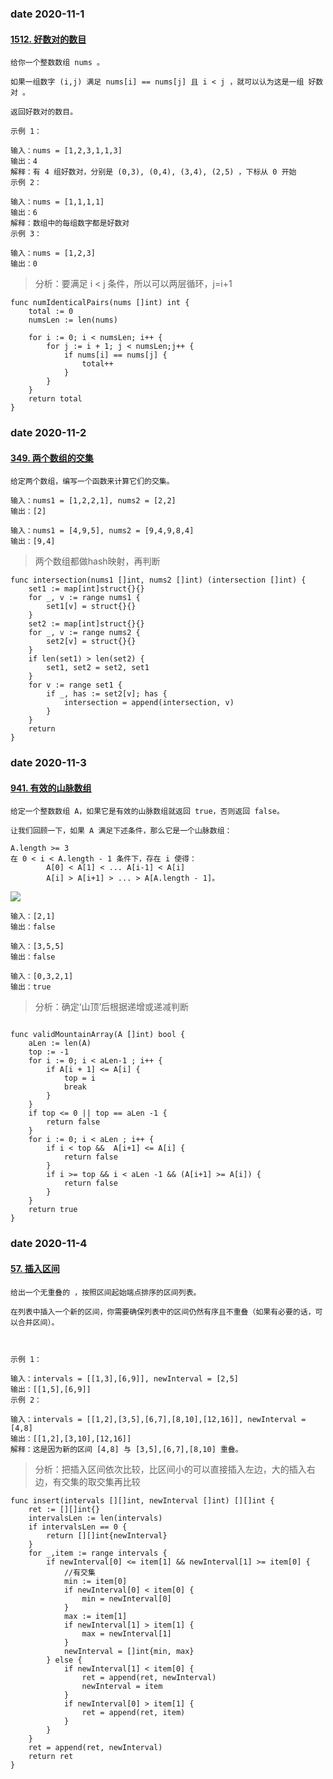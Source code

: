 ### date 2020-11-1
#### [1512. 好数对的数目](https://leetcode-cn.com/problems/number-of-good-pairs/)

```
给你一个整数数组 nums 。

如果一组数字 (i,j) 满足 nums[i] == nums[j] 且 i < j ，就可以认为这是一组 好数对 。

返回好数对的数目。

```
```
示例 1：

输入：nums = [1,2,3,1,1,3]
输出：4
解释：有 4 组好数对，分别是 (0,3), (0,4), (3,4), (2,5) ，下标从 0 开始
示例 2：

输入：nums = [1,1,1,1]
输出：6
解释：数组中的每组数字都是好数对
示例 3：

输入：nums = [1,2,3]
输出：0
```

> 分析：要满足 i < j 条件，所以可以两层循环，j=i+1

```Golang
func numIdenticalPairs(nums []int) int {
    total := 0
    numsLen := len(nums)

    for i := 0; i < numsLen; i++ {
        for j := i + 1; j < numsLen;j++ {
            if nums[i] == nums[j] {
                total++
            }
        }
    }
    return total
}
```


### date 2020-11-2
#### [349. 两个数组的交集](https://leetcode-cn.com/problems/intersection-of-two-arrays/)

```
给定两个数组，编写一个函数来计算它们的交集。

输入：nums1 = [1,2,2,1], nums2 = [2,2]
输出：[2]

输入：nums1 = [4,9,5], nums2 = [9,4,9,8,4]
输出：[9,4]

```

> 两个数组都做hash映射，再判断
```Golang
func intersection(nums1 []int, nums2 []int) (intersection []int) {
    set1 := map[int]struct{}{}
    for _, v := range nums1 {
        set1[v] = struct{}{}
    }
    set2 := map[int]struct{}{}
    for _, v := range nums2 {
        set2[v] = struct{}{}
    }
    if len(set1) > len(set2) {
        set1, set2 = set2, set1
    }
    for v := range set1 {
        if _, has := set2[v]; has {
            intersection = append(intersection, v)
        }
    }
    return
}
```

### date 2020-11-3
#### [941. 有效的山脉数组](https://leetcode-cn.com/problems/valid-mountain-array/)
```
给定一个整数数组 A，如果它是有效的山脉数组就返回 true，否则返回 false。

让我们回顾一下，如果 A 满足下述条件，那么它是一个山脉数组：

A.length >= 3
在 0 < i < A.length - 1 条件下，存在 i 使得：
        A[0] < A[1] < ... A[i-1] < A[i]
        A[i] > A[i+1] > ... > A[A.length - 1]。
```
![](https://assets.leetcode.com/uploads/2019/10/20/hint_valid_mountain_array.png)

```
输入：[2,1]
输出：false

输入：[3,5,5]
输出：false

输入：[0,3,2,1]
输出：true
```
> 分析：确定‘山顶’后根据递增或递减判断

```Golang

func validMountainArray(A []int) bool {
    aLen := len(A)
    top := -1
    for i := 0; i < aLen-1 ; i++ {
        if A[i + 1] <= A[i] {
            top = i
            break
        }
    }
    if top <= 0 || top == aLen -1 {
        return false
    }
    for i := 0; i < aLen ; i++ {
        if i < top &&  A[i+1] <= A[i] {
            return false
        }
        if i >= top && i < aLen -1 && (A[i+1] >= A[i]) {
            return false
        }
    }
    return true
}
```

### date 2020-11-4
#### [57. 插入区间](https://leetcode-cn.com/problems/insert-interval/)

```
给出一个无重叠的 ，按照区间起始端点排序的区间列表。

在列表中插入一个新的区间，你需要确保列表中的区间仍然有序且不重叠（如果有必要的话，可以合并区间）。

 

示例 1：

输入：intervals = [[1,3],[6,9]], newInterval = [2,5]
输出：[[1,5],[6,9]]
示例 2：

输入：intervals = [[1,2],[3,5],[6,7],[8,10],[12,16]], newInterval = [4,8]
输出：[[1,2],[3,10],[12,16]]
解释：这是因为新的区间 [4,8] 与 [3,5],[6,7],[8,10] 重叠。

```
> 分析：把插入区间依次比较，比区间小的可以直接插入左边，大的插入右边，有交集的取交集再比较

```Golang
func insert(intervals [][]int, newInterval []int) [][]int {
    ret := [][]int{}
    intervalsLen := len(intervals)
    if intervalsLen == 0 {
        return [][]int{newInterval}
    }
    for _,item := range intervals {
        if newInterval[0] <= item[1] && newInterval[1] >= item[0] {
            //有交集
            min := item[0]
            if newInterval[0] < item[0] {
                min = newInterval[0]
            }
            max := item[1]
            if newInterval[1] > item[1] {
                max = newInterval[1]
            }
            newInterval = []int{min, max}
        } else {
            if newInterval[1] < item[0] {
                ret = append(ret, newInterval)
                newInterval = item
            }
            if newInterval[0] > item[1] {
                ret = append(ret, item)
            }
        }
    }
    ret = append(ret, newInterval)
    return ret
}
```
